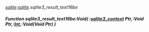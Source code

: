 _[sqlite](../../modules/sqlite/sqlite-module.md):[sqlite](../../modules/sqlite/sqlite-module.md).sqlite3\_result\_text16be_
##### Function sqlite3\_result\_text16be:Void( :[sqlite3_context](../../modules/sqlite/sqlite-sqlite3_context.md) Ptr,:Void Ptr,:[Int](../../modules/wonkey/wonkey-types-int.md),:Void(Void Ptr) )

